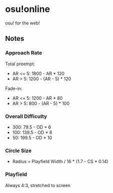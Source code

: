 # osu!online

osu! for the web!

## Notes

### Approach Rate

Total preempt:

- AR <= 5: 1800 - AR \* 120
- AR > 5: 1200 - (AR - 5) \* 120

Fade-in:

- AR <= 5: 1200 - AR \* 80
- AR > 5: 800 - (AR - 5) \* 100

### Overall Difficulty

- 300: 79.5 - OD \* 6
- 100: 139.5 - OD \* 8
- 50: 199.5 - OD \* 10

### Circle Size

- Radius = Playfield Width / 16 \* (1.7 - CS \* 0.14)

### Playfield

Always 4:3, stretched to screen
